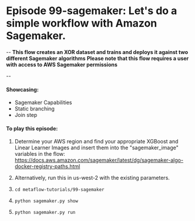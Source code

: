 # Episode 99-sagemaker: Let's do a simple workflow with Amazon Sagemaker.
--
**This flow creates an XOR dataset and trains and deploys it against two different Sagemaker algorithms**
**Please note that this flow requires a user with access to AWS Sagemaker permissions**

--

#### Showcasing:
- Sagemaker Capabilities
- Static branching
- Join step

#### To play this episode:
1. Determine your AWS region and find your appropriate XGBoost and Linear Learner Images and insert them into the "sagemaker_image" variables in the flow: https://docs.aws.amazon.com/sagemaker/latest/dg/sagemaker-algo-docker-registry-paths.html

2. Alternatively, run this in us-west-2 with the existing parameters.

3. ```cd metaflow-tutorials/99-sagemaker```

4. ```python sagemaker.py show```

5. ```python sagemaker.py run```
